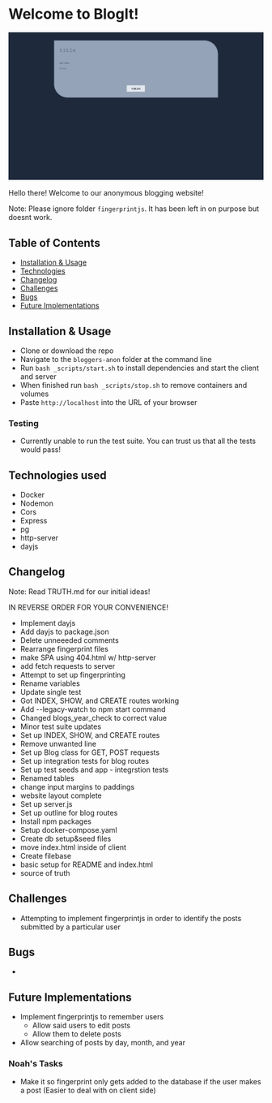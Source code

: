 # Welcome to BlogIt!

![Screenshot](/images/screenshot.png)

Hello there! Welcome to our anonymous blogging website!<br/>

Note: Please ignore folder `fingerprintjs`. It has been left in on purpose but doesnt work.

## Table of Contents

- [Installation & Usage](#installation--usage)
- [Technologies](#technologies)
- [Changelog](#changelog)
- [Challenges](#challenges)
- [Bugs](#bugs)
- [Future Implementations](#future--implementations)

## Installation & Usage

- Clone or download the repo
- Navigate to the `bloggers-anon` folder at the command line
- Run `bash _scripts/start.sh` to install dependencies and start the client and server
- When finished run `bash _scripts/stop.sh` to remove containers and volumes
- Paste `http://localhost` into the URL of your browser

### Testing

- Currently unable to run the test suite. You can trust us that all the tests would pass!

## Technologies used

- Docker
- Nodemon
- Cors
- Express
- pg
- http-server
- dayjs

## Changelog

Note: Read TRUTH.md for our initial ideas!

IN REVERSE ORDER FOR YOUR CONVENIENCE!

- Implement dayjs
- Add dayjs to package.json
- Delete unneeeded comments
- Rearrange fingerprint files
- make SPA using 404.html w/ http-server
- add fetch requests to server
- Attempt to set up fingerprinting
- Rename variables
- Update single test
- Got INDEX, SHOW, and CREATE routes working
- Add --legacy-watch to npm start command
- Changed blogs_year_check to correct value
- Minor test suite updates
- Set up INDEX, SHOW, and CREATE routes
- Remove unwanted line
- Set up Blog class for GET, POST requests
- Set up integration tests for blog routes
- Set up test seeds and app - integrstion tests
- Renamed tables
- change input margins to paddings
- website layout complete
- Set up server.js
- Set up outline for blog routes
- Install npm packages
- Setup docker-compose.yaml
- Create db setup&seed files
- move index.html inside of client
- Create filebase
- basic setup for README and index.html
- source of truth

## Challenges

- Attempting to implement fingerprintjs in order to identify the posts submitted by a particular user

## Bugs

-

## Future Implementations

- Implement fingerprintjs to remember users
  - Allow said users to edit posts
  - Allow them to delete posts
- Allow searching of posts by day, month, and year

### Noah's Tasks

- Make it so fingerprint only gets added to the database if the user makes a post (Easier to deal with on client side)
